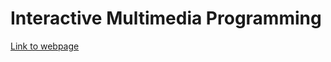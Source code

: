 # Interactive Multimedia Programming
[Link to webpage](http://www.students.oamk.fi/~t6daqu00/portfolioOnGit/)
